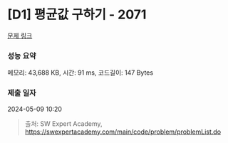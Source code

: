 # [D1] 평균값 구하기 - 2071 

[문제 링크](https://swexpertacademy.com/main/code/problem/problemDetail.do?contestProbId=AV5QRnJqA5cDFAUq) 

### 성능 요약

메모리: 43,688 KB, 시간: 91 ms, 코드길이: 147 Bytes

### 제출 일자

2024-05-09 10:20



> 출처: SW Expert Academy, https://swexpertacademy.com/main/code/problem/problemList.do